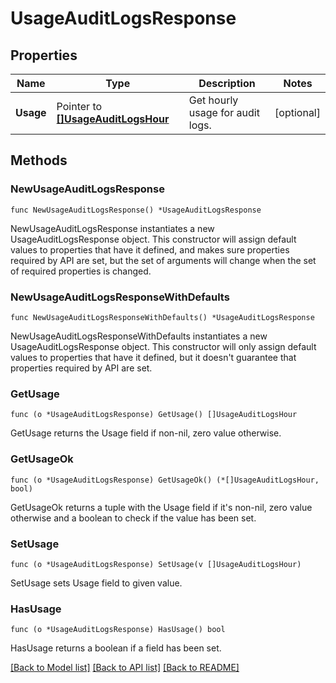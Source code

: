 # UsageAuditLogsResponse

## Properties

Name | Type | Description | Notes
---- | ---- | ----------- | ------
**Usage** | Pointer to [**[]UsageAuditLogsHour**](UsageAuditLogsHour.md) | Get hourly usage for audit logs. | [optional] 

## Methods

### NewUsageAuditLogsResponse

`func NewUsageAuditLogsResponse() *UsageAuditLogsResponse`

NewUsageAuditLogsResponse instantiates a new UsageAuditLogsResponse object.
This constructor will assign default values to properties that have it defined,
and makes sure properties required by API are set, but the set of arguments
will change when the set of required properties is changed.

### NewUsageAuditLogsResponseWithDefaults

`func NewUsageAuditLogsResponseWithDefaults() *UsageAuditLogsResponse`

NewUsageAuditLogsResponseWithDefaults instantiates a new UsageAuditLogsResponse object.
This constructor will only assign default values to properties that have it defined,
but it doesn't guarantee that properties required by API are set.

### GetUsage

`func (o *UsageAuditLogsResponse) GetUsage() []UsageAuditLogsHour`

GetUsage returns the Usage field if non-nil, zero value otherwise.

### GetUsageOk

`func (o *UsageAuditLogsResponse) GetUsageOk() (*[]UsageAuditLogsHour, bool)`

GetUsageOk returns a tuple with the Usage field if it's non-nil, zero value otherwise
and a boolean to check if the value has been set.

### SetUsage

`func (o *UsageAuditLogsResponse) SetUsage(v []UsageAuditLogsHour)`

SetUsage sets Usage field to given value.

### HasUsage

`func (o *UsageAuditLogsResponse) HasUsage() bool`

HasUsage returns a boolean if a field has been set.


[[Back to Model list]](../README.md#documentation-for-models) [[Back to API list]](../README.md#documentation-for-api-endpoints) [[Back to README]](../README.md)


